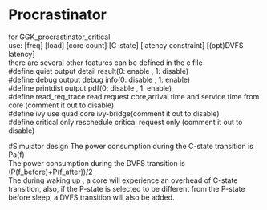 # Procrastinator

for GGK_procrastinator_critical  
use: [freq] [load] [core count] [C-state] [latency constraint] [(opt)DVFS latency]  
there are several other features can be defined in the c file  
\#define quiet output detail result(0: enable , 1: disable)  
\#define debug output debug info(0: disable , 1: enable)  
\#define printdist output pdf(0: disable , 1: enable)  
\#define read_req_trace read request core,arrival time and service time from core (comment it out to disable)  
\#define ivy use quad core ivy-bridge(comment it out to disable)  
\#define critical only reschedule critical request only (comment it out to disable)  

#Simulator design
The power consumption during the C-state transition is Pa(f)  
The power consumption during the DVFS transition is (P(f_before)+P(f_after))/2  
The during waking up , a core will experience an overhead of C-state transition, also, if the P-state is selected to be different from the P-state before sleep, a DVFS transition will also be added.  

